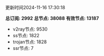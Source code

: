 更新时间2024-11-16 17:30:18

**总订阅: 2992**
**总节点: 38088**
**有效节点: 13187**
- v2ray节点: 9530
- ss节点: 1822
- trojan节点: 1828
- ssr节点: 7
